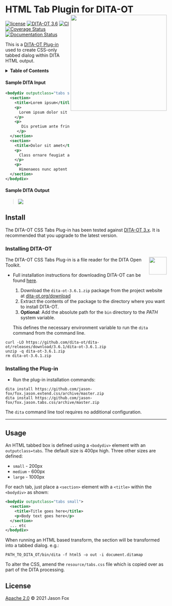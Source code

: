 # HTML Tab Plugin for DITA-OT [<img src="https://jason-fox.github.io/fox.jason.tabs.css/tabs.png" align="right" width="300">](http://tabsdita-ot.rtfd.io/)

[![license](https://img.shields.io/github/license/jason-fox/fox.jason.tabs.css.svg)](http://www.apache.org/licenses/LICENSE-2.0)
[![DITA-OT 3.6](https://img.shields.io/badge/DITA--OT-3.6-blue.svg)](http://www.dita-ot.org/3.6)
[![CI](https://github.com/jason-fox/fox.jason.tabs.css/workflows/CI/badge.svg)](https://github.com/jason-fox/fox.jason.tabs.css/actions?query=workflow%3ACI)
[![Coverage Status](https://coveralls.io/repos/github/jason-fox/fox.jason.tabs.css/badge.svg?branch=master)](https://coveralls.io/github/jason-fox/fox.jason.tabs.css?branch=master)
[![Documentation Status](https://readthedocs.org/projects/tabsdita-ot/badge/?version=latest)](https://tabsdita-ot.readthedocs.io/en/latest/?badge=latest)

This is a [DITA-OT Plug-in](https://www.dita-ot.org/plugins) used to create CSS-only tabbed dialog within DITA HTML output.

<details>
<summary><strong>Table of Contents</strong></summary>

-   [Background](#background)
-   [Install](#install)
    -   [Installing DITA-OT](#installing-dita-ot)
    -   [Installing the Plug-in](#installing-the-plug-in)
-   [Usage](#usage)
-   [License](#license)

</details>


#### Sample DITA Input

```xml
<bodydiv outputclass="tabs small">
  <section>
    <title>Lorem ipsum</title>
    <p>
      Lorem ipsum dolor sit amet consectetur adipiscing, elit malesuada ligula vehicula netus sollicitudin sociis, feugiat scelerisque luctus parturient pharetra.
    </p>
    <p>
       Dis pretium ante fringilla nunc velit nisi risus primis felis vel, venenatis auctor nascetur viverra non sagittis habitant condimentum integer. Himenaeos iaculis placerat neque nisl sodales faucibus ut porttitor maecenas et quam posuere mauris, venenatis tortor scelerisque suspendisse magna malesuada rhoncus commodo feugiat pretium urna just
     </p>
  </section>
  <section>
    <title>Dolor sit amet</title>
    <p>
      Class ornare feugiat arcu parturient lacus mollis purus at, primis turpis morbi libero ultricies hendrerit. Volutpat sed ullamcorper bibendum mi sagittis ultricies ridiculus sociis nam, dapibus proin curae odio lacus est dignissim ad, commodo ornare nec phasellus condimentum laoreet vehicula porttitor.
    </p>
    <p>
      Himenaeos nunc aptent massa ridiculus auctor nisi pellentesque maecenas a eleifend, fermentum fringilla semper nam viverra vivamus velit metus in posuere, conubia tellus venenatis rutrum proin erat enim mi libero.</p>
  </section>
</bodydiv>
```

#### Sample DITA Output

> ![](https://jason-fox.github.io/fox.jason.tabs.css/tabbed.png)

## Install

The DITA-OT CSS Tabs Plug-in has been tested against [DITA-OT 3.x](http://www.dita-ot.org/download). It is recommended
that you upgrade to the latest version.

### Installing DITA-OT

<a href="https://www.dita-ot.org"><img src="https://www.dita-ot.org/images/dita-ot-logo.svg" align="right" height="55"></a>

The DITA-OT CSS Tabs Plug-in is a file reader for the DITA Open Toolkit.

-   Full installation instructions for downloading DITA-OT can be found
    [here](https://www.dita-ot.org/3.6/topics/installing-client.html).

    1.  Download the `dita-ot-3.6.1.zip` package from the project website at
        [dita-ot.org/download](https://www.dita-ot.org/download)
    2.  Extract the contents of the package to the directory where you want to install DITA-OT.
    3.  **Optional**: Add the absolute path for the `bin` directory to the _PATH_ system variable.

    This defines the necessary environment variable to run the `dita` command from the command line.

```console
curl -LO https://github.com/dita-ot/dita-ot/releases/download/3.6.1/dita-ot-3.6.1.zip
unzip -q dita-ot-3.6.1.zip
rm dita-ot-3.6.1.zip
```

### Installing the Plug-in

-   Run the plug-in installation commands:

```console
dita install https://github.com/jason-fox/fox.jason.extend.css/archive/master.zip
dita install https://github.com/jason-fox/fox.jason.tabs.css/archive/master.zip
```

The `dita` command line tool requires no additional configuration.

---


## Usage

An HTML tabbed box is defined using a `<bodydiv>` element with an `outputclass=tabs`. The default size is 400px high. Three other sizes are defined:

-   `small` - 200px
-   `medium` - 600px
-   `large` - 1000px

For each tab, just place a `<section>` element with a `<title>` within the `<bodydiv>` as shown:

```xml
<bodydiv outputclass="tabs small">
  <section>
    <title>Title goes here</title>
    <p>Body text goes here</p>
  </section>
  ... etc
</bodydiv>
```


When running an HTML based transform, the section will be transformed into a tabbed dialog. e.g.:

```console
PATH_TO_DITA_OT/bin/dita -f html5 -o out -i document.ditamap
```

To alter the CSS, amend the `resource/tabs.css` file which is copied over as part of the DITA processing.


## License

[Apache 2.0](LICENSE) © 2021 Jason Fox
